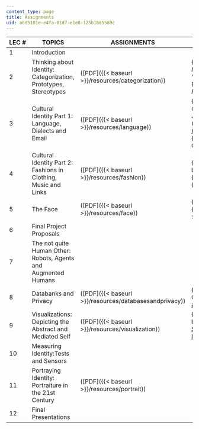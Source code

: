 ```yaml
---
content_type: page
title: Assignments
uid: a6d5101e-e4fa-81d7-e1e8-125b1b85589c
---
```


| LEC # | TOPICS | ASSIGNMENTS | READINGS |
| --- | --- | --- | --- |
| 1 | Introduction | &nbsp; |
| 2 | Thinking about Identity: Categorization, Prototypes, Stereotypes | ([PDF]({{< baseurl >}}/resources/categorization)) |  {{< br >}}{{< br >}} Simmel, George. “How is society possible?” In _On Individuality and Social Forms_. {{< br >}}{{< br >}} Holland and Skinner. “Prestige and intimacy.” In _Cultural models of language and thought._ Edited by Holland and Quinn. {{< br >}}{{< br >}} Hirschfeld, Lawrence. _Race in the Making._ Chap. 0 and 1. {{< br >}}{{< br >}}  |
| 3 | Cultural Identity Part 1: Language, Dialects and Email | ([PDF]({{< baseurl >}}/resources/language)) |  {{< br >}}{{< br >}} Saville-Troike, Muriel. _The Ethnography of Communication._ Chap. 2 and 3. {{< br >}}{{< br >}} Donath, Judith. Identity and deception in the virtual community.([http://smg.media.mit.edu/people/judith/Identity/IdentityDeception.html](http://smg.media.mit.edu/people/judith/Identity/IdentityDeception.html)) {{< br >}}{{< br >}} Cherny, Lynn. _Conversation and Community_. Skim Chap. 4. {{< br >}}{{< br >}}  |
| 4 | Cultural Identity Part 2: Fashions in Clothing, Music and Links | ([PDF]({{< baseurl >}}/resources/fashion)) |  {{< br >}}{{< br >}} Thornton, Sarah. _Club Cultures._ Chap. 4. {{< br >}}{{< br >}} McCracken, Grant. _Culture and Consumption._ Chap. 5. {{< br >}}{{< br >}} Davis, Fred. _Fashion. Culture and Identity._ Chap. 1. {{< br >}}{{< br >}}  |
| 5 | The Face | ([PDF]({{< baseurl >}}/resources/face)) |  {{< br >}}{{< br >}} Zebrowitz. _Reading Faces. C_hap. 2 and 3. {{< br >}}{{< br >}} Bruce and Young. _In the Eye of the Beholder._ Chap. 5. {{< br >}}{{< br >}} Donath. _Mediated Faces._ {{< br >}}{{< br >}}  |
| 6 | Final Project Proposals | &nbsp; |
| 7 | The not quite Human Other: Robots, Agents and Augmented Humans | &nbsp; |
| 8 | Databanks and Privacy | ([PDF]({{< baseurl >}}/resources/databasesandprivacy)) |  {{< br >}}{{< br >}} Jeffrey Rosen. _The Unwanted Gaze_. Prologue and Chap. 2. {{< br >}}{{< br >}} Clarke, Roger. “[Introduction to Dataveillance and Information Privacy](http://www.rogerclarke.com/DV/Intro.html).” {{< br >}}{{< br >}}  |
| 9 | Visualizations: Depicting the Abstract and Mediated Self | ([PDF]({{< baseurl >}}/resources/visualization)) |  {{< br >}}{{< br >}} _LifeLines: Visualizing Personal Histories._ {{< br >}}{{< br >}} [Developing Legible Visualizations for Online Social Spaces](http://smg.media.mit.edu/papers/danah/HICSS2002.pdf) (HICSS2002.pdf) {{< br >}}{{< br >}} Review exhibits shown for [Id/entity](http://identity.media.mit.edu/exhibition.html). {{< br >}}{{< br >}}  |
| 10 | Measuring Identity:Tests and Sensors | &nbsp; |
| 11 | Portraying Identity: Portraiture in the 21st Century | ([PDF]({{< baseurl >}}/resources/portrait)) | &nbsp; |
| 12 | Final Presentations | &nbsp; |